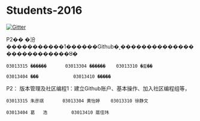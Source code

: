 
  
# Students-2016

[![Gitter](https://badges.gitter.im/Py03013052/Students2016.svg)](https://gitter.im/Py03013052/Students2016?utm_source=badge&utm_medium=badge&utm_campaign=pr-badge)

P2�� �汾�����������1������Github�˻��������������������������ȣ�  
   
    03013315 ������       03013304 ������    03013310 �쾲�� 
        
    03013404 ���             03013410 �����
P2： 版本管理及社区编程1：建立Github账户、基本操作、加入社区编程组等，  
   
    03013315 朱彦祺       03013304 黄怡婷    03013310 徐静文 
        
    03013404 葛   浩         03013410 扈佳玮
